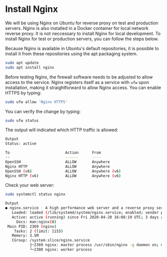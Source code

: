 # Install Nginx

We will be using Nginx on Ubuntu for reverse proxy on test and production
servers. Nginx is also installed in a Docker container for local network reverse
proxy. It is not neccessary to install Nginx for local development. To install
Nginx for test or production servers, you can follow the steps below.

Because Nginx is available in Ubuntu's default repositories, it is possible to
install it from these repositories using the apt packaging system.

```bash
sudo apt update
sudo apt install nginx
```

Before testing Nginx, the firewall software needs to be adjusted to allow access
to the service. Nginx registers itself as a service with `ufw` upon
installation, making it straightforward to allow Nginx access. You can enable
HTTPS by typing:

```bash
sudo ufw allow 'Nginx HTTPS'
```

You can verify the change by typing:

```bash
sudo ufw status
```

The output will indicated which HTTP traffic is allowed:

```bash
Output
Status: active

To                         Action      From
--                         ------      ----
OpenSSH                    ALLOW       Anywhere
Nginx HTTP                 ALLOW       Anywhere
OpenSSH (v6)               ALLOW       Anywhere (v6)
Nginx HTTP (v6)            ALLOW       Anywhere (v6)
```

Check your web server:

```bash
sudo systemctl status nginx
```

```bash
Output
● nginx.service - A high performance web server and a reverse proxy server
   Loaded: loaded (/lib/systemd/system/nginx.service; enabled; vendor preset: enabled)
   Active: active (running) since Fri 2020-04-20 16:08:19 UTC; 3 days ago
     Docs: man:nginx(8)
 Main PID: 2369 (nginx)
    Tasks: 2 (limit: 1153)
   Memory: 3.5M
   CGroup: /system.slice/nginx.service
           ├─2369 nginx: master process /usr/sbin/nginx -g daemon on; master_process on;
           └─2380 nginx: worker process
```
